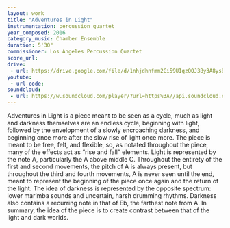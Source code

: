 ```yaml
---
layout: work
title: "Adventures in Light"
instrumentation: percussion quartet
year_composed: 2016
category_music: Chamber Ensemble
duration: 5'30"
commissioner: Los Angeles Percussion Quartet
score_url:
drive:
 - url: https://drive.google.com/file/d/1nhjdhnfmm2Gi59UIqzQQJ3By3A8ysBYG/preview
youtube:
 - url-code:
soundcloud: 
 - url: https://w.soundcloud.com/player/?url=https%3A//api.soundcloud.com/tracks/797883481&color=%23ff5500&auto_play=false&hide_related=false&show_comments=true&show_user=true&show_reposts=false&show_teaser=true&visual=true
---
```


Adventures in Light is a piece meant to be seen as a cycle, much as light and darkness themselves are an endless cycle, beginning with light, followed by the envelopment of a slowly encroaching darkness, and beginning once more after the slow rise of light once more. The piece is meant to be free, felt, and flexible, so, as notated throughout the piece, many of the effects act as “rise and fall” elements. Light is represented by the note A, particularly the A above middle C. Throughout the entirety of the first and second movements, the pitch of A is always present, but throughout the third and fourth movements, A is never seen until the end, meant to represent the beginning of the piece once again and the return of the light. The idea of darkness is represented by the opposite spectrum: lower marimba sounds and uncertain, harsh drumming rhythms. Darkness also contains a recurring note in that of Eb, the farthest note from A. In summary, the idea of the piece is to create contrast between that of the light and dark worlds.